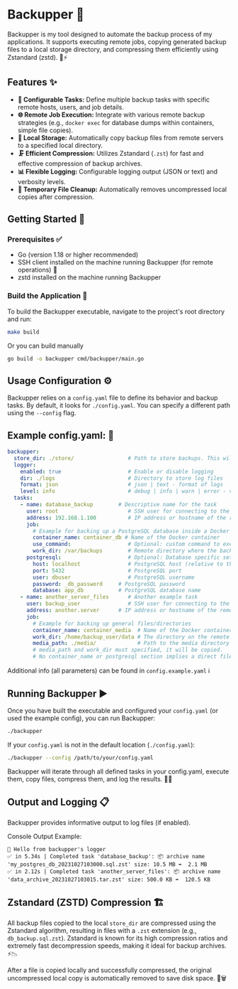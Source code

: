 # Backupper 🔄

Backupper is my tool designed to automate the backup process of my applications. It supports executing remote jobs, copying generated backup files to a local storage directory, and compressing them efficiently using Zstandard (zstd). 💾⚡

## Features ✨

*   **📝 Configurable Tasks:** Define multiple backup tasks with specific remote hosts, users, and job details.  
*   **🌐 Remote Job Execution:** Integrate with various remote backup strategies (e.g., `docker exec` for database dumps within containers, simple file copies).  
*   **💽 Local Storage:** Automatically copy backup files from remote servers to a specified local directory.  
*   **🗜️ Efficient Compression:** Utilizes Zstandard (`.zst`) for fast and effective compression of backup archives.  
*   **📊 Flexible Logging:** Configurable logging output (JSON or text) and verbosity levels.  
*   **🧹 Temporary File Cleanup:** Automatically removes uncompressed local copies after compression.  

## Getting Started 🚀

### Prerequisites ✅

*   Go (version 1.18 or higher recommended)  
*   SSH client installed on the machine running Backupper (for remote operations) 🔑  
*   zstd installed on the machine running Backupper  

### Build the Application 🔨

To build the Backupper executable, navigate to the project's root directory and run:  

```bash
make build
```

Or you can build manually

```bash
go build -o backupper cmd/backupper/main.go
```

## Usage Configuration ⚙️

Backupper relies on a `config.yaml` file to define its behavior and backup tasks. By default, it looks for `./config.yaml`. You can specify a different path using the `--config` flag.  

## Example config.yaml: 📄

```yaml
backupper:
  store_dir: ./store/                 # Path to store backups. This will be converted to an absolute path.
  logger:
    enabled: true                     # Enable or disable logging
    dir: ./logs                       # Directory to store log files
    format: json                      # json | text - format of logs
    level: info                       # debug | info | warn | error - verbosity level of logs
  tasks:
    - name: database_backup        # Descriptive name for the task
      user: root                      # SSH user for connecting to the remote server
      address: 192.168.1.100          # IP address or hostname of the remote server
      job:
        # Example for backing up a PostgreSQL database inside a Docker container
        container_name: container_db # Name of the Docker container
        use_command:                  # Optional: custom command to execute BEFORE the backup (e.g., dump specific table)
        work_dir: /var/backups        # Remote directory where the backup file will be generated
      postgresql:                     # Optional: Database specific settings if backing up PostgreSQL
        host: localhost               # PostgreSQL host (relative to the remote server)
        port: 5432                    # PostgreSQL port
        user: dbuser                  # PostgreSQL username
        password: _db_password     # PostgreSQL password
        database: app_db           # PostgreSQL database name
    - name: another_server_files      # Another example task
      user: backup_user               # SSH user for connecting to the remote server
      address: another.server      # IP address or hostname of the remote server
      job:
        # Example for backing up general files/directories
        container_name: container_media  # Name of the Docker container
        work_dir: /home/backup_user/data # The directory on the remote server to be backed up
        media_path: ./media/             # Path to the media directory
        # media_path and work_dir must specified, it will be copied.
        # No container_name or postgresql section implies a direct file/directory backup.
```

Additional info (all parameters) can be found in `config.example.yaml` ℹ️  

## Running Backupper ▶️

Once you have built the executable and configured your `config.yaml` (or used the example config), you can run Backupper:  
```bash
./backupper
```

If your `config.yaml` is not in the default location (`./config.yaml`):  
```bash
./backupper --config /path/to/your/config.yaml
```

Backupper will iterate through all defined tasks in your config.yaml, execute them, copy files, compress them, and log the results. 🔄📂  

## Output and Logging 📋  

Backupper provides informative output to log files (if enabled).  

Console Output Example:  
```log
👋 Hello from backupper's logger  
✅ in 5.34s | Completed task 'database_backup': 📦 archive name 'my_postgres_db_20231027103000.sql.zst' size: 10.5 MB ➡️  2.1 MB  
✅ in 2.12s | Completed task 'another_server_files': 📦 archive name 'data_archive_20231027103015.tar.zst' size: 500.0 KB ➡️  120.5 KB  
```  

## Zstandard (ZSTD) Compression 🏗️  
All backup files copied to the local `store_dir` are compressed using the Zstandard algorithm, resulting in files with a `.zst` extension (e.g., `db_backup.sql.zst`). Zstandard is known for its high compression ratios and extremely fast decompression speeds, making it ideal for backup archives. ⚡📉  

After a file is copied locally and successfully compressed, the original uncompressed local copy is automatically removed to save disk space. 🧹🗑️